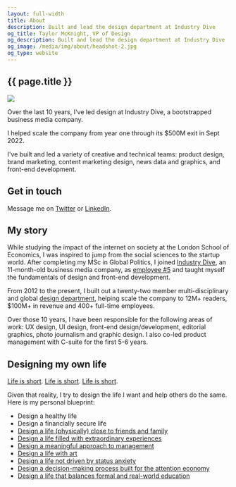 ```yaml
---
layout: full-width
title: About
description: Built and lead the design department at Industry Dive
og_title: Taylor McKnight, VP of Design
og_description: Built and lead the design department at Industry Dive
og_image: /media/img/about/headshot-2.jpg
og_type: website
---
```


<section class="inner-section-wrapper">

<h1>{{ page.title }}</h1>

<img src="{{ site.url }}/media/img/about/headshot-2022.jpg" class="headshot">

<p>Over the last 10 years, I've led design at Industry Dive, a bootstrapped business media company.<p> 

<p>I helped scale the company from year one through its $500M exit in Sept 2022.</p>

<p>I've built and led a variety of creative and technical teams: product design, brand marketing, content marketing design, news data and graphics, and front-end development.</p>

<h2>Get in touch</h2>

<p>Message me on <a href="https://www.twitter.com/rtaylormcknight">Twitter</a> or <a href="https://www.linkedin.com/in/rtaylormcknight/">LinkedIn</a>.</p>

<h2>My story</h2>

<p>While studying the impact of the internet on society at the London School of Economics, I was inspired to jump from the social sciences to the startup world. After completing my MSc in Global Politics, I joined <a href="https://www.industrydive.com/">Industry Dive</a>, an 11-month-old business media company, as <a href="{{ site.baseurl }}{% link _posts/startup/2018-02-05-startupjob.md %}"> employee #5</a> and taught myself the fundamentals of design and front-end development.</p>

<p>From 2012 to the present, I built out a twenty-two member multi-disciplinary and global <a href="https://industrydive.design/">design department</a>, helping scale the company to 12M+ readers, $100M+ in revenue and 400+ full-time employees.<p>
<p>Over those 10 years, I have been responsible for the following areas of work: UX design, UI design, front-end design/development, editorial graphics, photo journalism and graphic design. I also co-led product management with C-suite for the first 5-6 years.</p>


<h2>Designing my own life</h2>

<p><a href="https://waitbutwhy.com/2015/12/the-tail-end.html">Life is short</a>. <a href="http://paulgraham.com/vb.html">Life is short</a>. <a href="https://pbs.twimg.com/media/D0ozXWfXQAEwFtB.jpg:large">Life is short</a>.</p>

<p>Given that reality, I try to design the life I want and help others do the same. Here is my personal blueprint:</p> 

<ul>	
	<li>Design a healthy life</li>
	<li>Design a financially secure life</li>
	<li><a href="https://pbs.twimg.com/media/D0os5CVW0AABVFN.jpg:large">Design a life (physically) close to friends and family</a></li>
	<li><a href="{{ site.url }}/experiences">Design a life filled with extraordinary experiences</a></li>
	<!--<li>Design a life filled with extraordinary stories</li>-->
	<li><a href="{{ site.baseurl }}{% link _posts/essays/2020-11-19-wellbeing.md %}">Design a meaningful approach to management</a></li>
	<li><a href="{{ site.url }}/art">Design a life with art</a></li>
	<!--<li>Design a life in multiple cities</li>
	<li>Design a home that increases wellbeing</li>-->
	<li><a href="https://www.youtube.com/watch?v=t1MqJPHxy6g">Design a life not driven by status anxiety</a></li>
	<li><a href="https://scottbarrykaufman.com/podcast/maximizing-satisficing-and-the-paradox-of-choice-with-barry-schwartz/">Design a decision-making process built for the attention economy</a></li>
	<li><a href="{{ site.baseurl }}{% link _posts/startup/2015-06-06-school-vs-on-job.md %}">Design a life that balances formal and real-world education</a></li>
</ul>